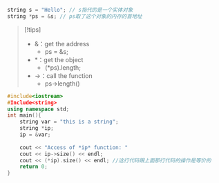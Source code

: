 ```c++
string s = "Hello"; // s指代的是一个实体对象
string *ps = &s; // ps取了这个对象的内存的首地址
```
>[!tips]
>- &：get the address
>    - ps = &s;
>- *：get the object
>    - (*ps).length;
>- ->：call the function
>    - ps->length()

```c++
#include<iostream>
#Include<string>
using namespace std;
int main(){
    string var = "this is a string";
    string *ip;
    ip = &var;
    
    cout << "Access of *ip* function: "
    cout << ip->size() << endl;
    cout << (*ip).size() << endl; //这行代码跟上面那行代码的操作是等价的
    return 0;
}
```

